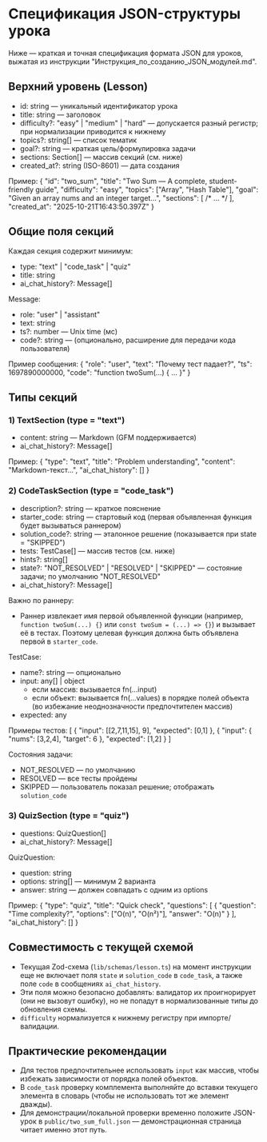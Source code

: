 # Спецификация JSON-структуры урока

Ниже — краткая и точная спецификация формата JSON для уроков, выжатая из инструкции "Инструкция_по_созданию_JSON_модулей.md".

## Верхний уровень (Lesson)

- id: string — уникальный идентификатор урока
- title: string — заголовок
- difficulty?: "easy" | "medium" | "hard" — допускается разный регистр; при нормализации приводится к нижнему
- topics?: string[] — список тематик
- goal?: string — краткая цель/формулировка задачи
- sections: Section[] — массив секций (см. ниже)
- created_at?: string (ISO-8601) — дата создания

Пример:
{
  "id": "two_sum",
  "title": "Two Sum — A complete, student-friendly guide",
  "difficulty": "easy",
  "topics": ["Array", "Hash Table"],
  "goal": "Given an array nums and an integer target...",
  "sections": [ /* ... */ ],
  "created_at": "2025-10-21T16:43:50.397Z"
}

## Общие поля секций

Каждая секция содержит минимум:
- type: "text" | "code_task" | "quiz"
- title: string
- ai_chat_history?: Message[]

Message:
- role: "user" | "assistant"
- text: string
- ts?: number — Unix time (мс)
- code?: string — (опционально, расширение для передачи кода пользователя)

Пример сообщения:
{
  "role": "user",
  "text": "Почему тест падает?",
  "ts": 1697890000000,
  "code": "function twoSum(...) { ... }"
}

## Типы секций

### 1) TextSection (type = "text")
- content: string — Markdown (GFM поддерживается)
- ai_chat_history?: Message[]

Пример:
{
  "type": "text",
  "title": "Problem understanding",
  "content": "Markdown-текст...",
  "ai_chat_history": []
}

### 2) CodeTaskSection (type = "code_task")
- description?: string — краткое пояснение
- starter_code: string — стартовый код (первая объявленная функция будет вызываться раннером)
- solution_code?: string — эталонное решение (показывается при state = "SKIPPED")
- tests: TestCase[] — массив тестов (см. ниже)
- hints?: string[]
- state?: "NOT_RESOLVED" | "RESOLVED" | "SKIPPED" — состояние задачи; по умолчанию "NOT_RESOLVED"
- ai_chat_history?: Message[]

Важно по раннеру:
- Раннер извлекает имя первой объявленной функции (например, `function twoSum(...) {}` или `const twoSum = (...) => {}`) и вызывает её в тестах. Поэтому целевая функция должна быть объявлена первой в `starter_code`.

TestCase:
- name?: string — опционально
- input: any[] | object
  - если массив: вызывается fn(...input)
  - если объект: вызывается fn(...values) в порядке полей объекта (во избежание неоднозначности предпочтителен массив)
- expected: any

Примеры тестов:
[
  { "input": [[2,7,11,15], 9], "expected": [0,1] },
  { "input": { "nums": [3,2,4], "target": 6 }, "expected": [1,2] }
]

Состояния задачи:
- NOT_RESOLVED — по умолчанию
- RESOLVED — все тесты пройдены
- SKIPPED — пользователь показал решение; отображать `solution_code`

### 3) QuizSection (type = "quiz")
- questions: QuizQuestion[]
- ai_chat_history?: Message[]

QuizQuestion:
- question: string
- options: string[] — минимум 2 варианта
- answer: string — должен совпадать с одним из options

Пример:
{
  "type": "quiz",
  "title": "Quick check",
  "questions": [
    { "question": "Time complexity?", "options": ["O(n)", "O(n²)"], "answer": "O(n)" }
  ],
  "ai_chat_history": []
}

## Совместимость с текущей схемой
- Текущая Zod-схема (`lib/schemas/lesson.ts`) на момент инструкции еще не включает поля `state` и `solution_code` в `code_task`, а также поле `code` в сообщениях `ai_chat_history`.
- Эти поля можно безопасно добавлять: валидатор их проигнорирует (они не вызовут ошибку), но не попадут в нормализованные типы до обновления схемы.
- `difficulty` нормализуется к нижнему регистру при импортe/валидации.

## Практические рекомендации
- Для тестов предпочтительнее использовать `input` как массив, чтобы избежать зависимости от порядка полей объектов.
- В `code_task` проверку комплемента выполняйте до вставки текущего элемента в словарь (чтобы не использовать тот же элемент дважды).
- Для демонстрации/локальной проверки временно положите JSON-урок в `public/two_sum_full.json` — демонстрационная страница читает именно этот путь.


